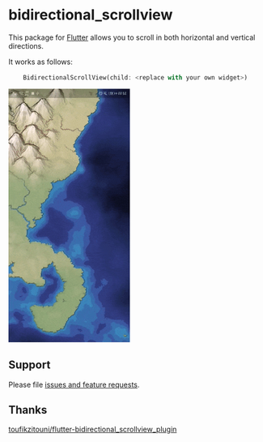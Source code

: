 # bidirectional_scrollview

This package for [Flutter](https://flutter.io)
allows you to scroll in both horizontal and vertical directions.

It works as follows:

```dart
    BidirectionalScrollView(child: <replace with your own widget>)
```

![example](doc/example.gif)

## Support

Please file [issues and feature requests](https://github.com/piaoniao/bidirectional_scrollview/issues).

## Thanks

[toufikzitouni/flutter-bidirectional_scrollview_plugin](https://github.com/toufikzitouni/flutter-bidirectional_scrollview_plugin)
